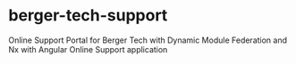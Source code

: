 # berger-tech-support
Online Support Portal for Berger Tech with Dynamic Module Federation and Nx with Angular
Online Support application
